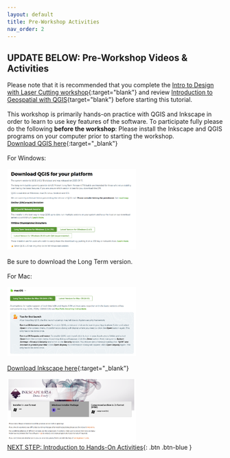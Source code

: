 ```yaml
---
layout: default
title: Pre-Workshop Activities
nav_order: 2
---
```

## UPDATE BELOW: Pre-Workshop Videos & Activities
Please note that it is recommended that you complete the [Intro to Design with Laser Cutting workshop](https://uviclibraries.github.io/laser/){:target="blank"} and review [Introduction to Geospatial with QGIS](https://docs.google.com/document/d/1GAnZT7jD-cF-uki0BbqqCYNpYrpRjrHV0TsoZDTLhQM/edit?tab=t.0){target="blank"} before starting this tutorial. <br>
<br>This workshop is primarily hands-on practice with QGIS and Inkscape in order to learn to use key features of the software. To participate fully please do the following **before the workshop**:
Please install the Inkscape and QGIS programs on your computer prior to starting the workshop.
<br>[Download QGIS here](https://qgis.org/download/){:target="_blank"}<br>
<br> For Windows:<br>
<br><img src="images/q_install.png" style="width:300px;" alt="QGIS installer"><br> 
<br>Be sure to download the Long Term version.<br>
<br> For Mac:<br>
<br> <img src="images/q_install2.png" style = "width:300px;" alt="QGIS installer"><br> 
<br>[Download Inkscape here](https://inkscape.org/release/0.92.4/windows/64-bit/){:target="_blank"}<br> 
<br> <img src="images/is_install.png" style="width:300px;" alt="Inkscape Installer"><br>
[NEXT STEP: Introduction to Hands-On Activities](activities-intro.html){: .btn .btn-blue }
